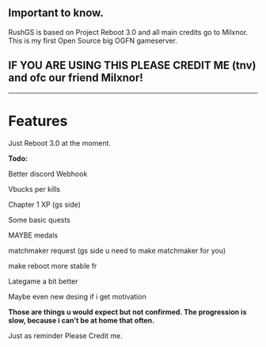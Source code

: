 ## Important to know.

RushGS is based on Project Reboot 3.0 and all main credits go to Milxnor. This is my first Open Source big OGFN gameserver.

## IF YOU ARE USING THIS PLEASE CREDIT ME (tnv) and ofc our friend Milxnor!
---------------------------------------------------------------------------------------------------------------------------------

# Features
Just Reboot 3.0 at the moment.



**Todo:**

Better discord Webhook

Vbucks per kills

Chapter 1 XP (gs side)

Some basic quests

MAYBE medals

matchmaker request (gs side u need to make matchmaker for you)

make reboot more stable fr

Lategame a bit better

Maybe even new desing if i get motivation


**Those are things u would expect but not confirmed. The progression is slow, because i can't be at home that often.**

Just as reminder Please Credit me.
